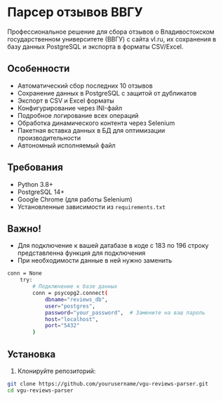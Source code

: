 # Парсер отзывов ВВГУ

Профессиональное решение для сбора отзывов о Владивостокском государственном университете (ВВГУ) с сайта vl.ru, их сохранения в базу данных PostgreSQL и экспорта в форматы CSV/Excel.

## Особенности

- Автоматический сбор последних 10 отзывов
- Сохранение данных в PostgreSQL с защитой от дубликатов
- Экспорт в CSV и Excel форматы
- Конфигурирование через INI-файл
- Подробное логирование всех операций
- Обработка динамического контента через Selenium
- Пакетная вставка данных в БД для оптимизации производительности
- Автономный исполняемый файл

## Требования

- Python 3.8+
- PostgreSQL 14+
- Google Chrome (для работы Selenium)
- Установленные зависимости из `requirements.txt`

## Важно!

- Для подключение к вашей датабазе в коде с 183 по 196 строку представленна функция для подключения
- При необходимости данные в ней нужно заменить
```bash
conn = None
    try:
        # Подключение к базе данных
        conn = psycopg2.connect(
            dbname="reviews_db",
            user="postgres", 
            password="your_password",  # Замените на ваш пароль
            host="localhost",
            port="5432"
        )
```

## Установка

1. Клонируйте репозиторий:
```bash
git clone https://github.com/yourusername/vgu-reviews-parser.git
cd vgu-reviews-parser
